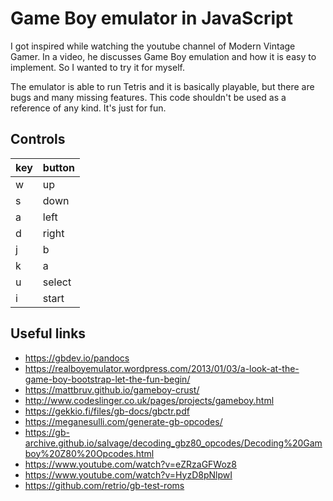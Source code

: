 # Game Boy emulator in JavaScript

I got inspired while watching the youtube channel of Modern Vintage Gamer. 
In a video, he discusses Game Boy emulation and how it is easy to implement. 
So I wanted to try it for myself. 

The emulator is able to run Tetris and it is basically playable, but there are bugs 
and many missing features. This code shouldn't be used as a reference of any kind. 
It's just for fun.

## Controls
| key | button |
|---|--|
| w | up | 
| s | down | 
| a | left | 
| d | right | 
| j | b | 
| k | a | 
| u | select | 
| i | start | 


## Useful links

- https://gbdev.io/pandocs
- https://realboyemulator.wordpress.com/2013/01/03/a-look-at-the-game-boy-bootstrap-let-the-fun-begin/
- https://mattbruv.github.io/gameboy-crust/
- http://www.codeslinger.co.uk/pages/projects/gameboy.html
- https://gekkio.fi/files/gb-docs/gbctr.pdf
- https://meganesulli.com/generate-gb-opcodes/
- https://gb-archive.github.io/salvage/decoding_gbz80_opcodes/Decoding%20Gamboy%20Z80%20Opcodes.html
- https://www.youtube.com/watch?v=eZRzaGFWoz8
- https://www.youtube.com/watch?v=HyzD8pNlpwI
- https://github.com/retrio/gb-test-roms
